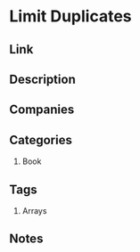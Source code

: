 # Limit Duplicates

## Link

## Description

## Companies

## Categories

1. Book

## Tags

1. Arrays

## Notes